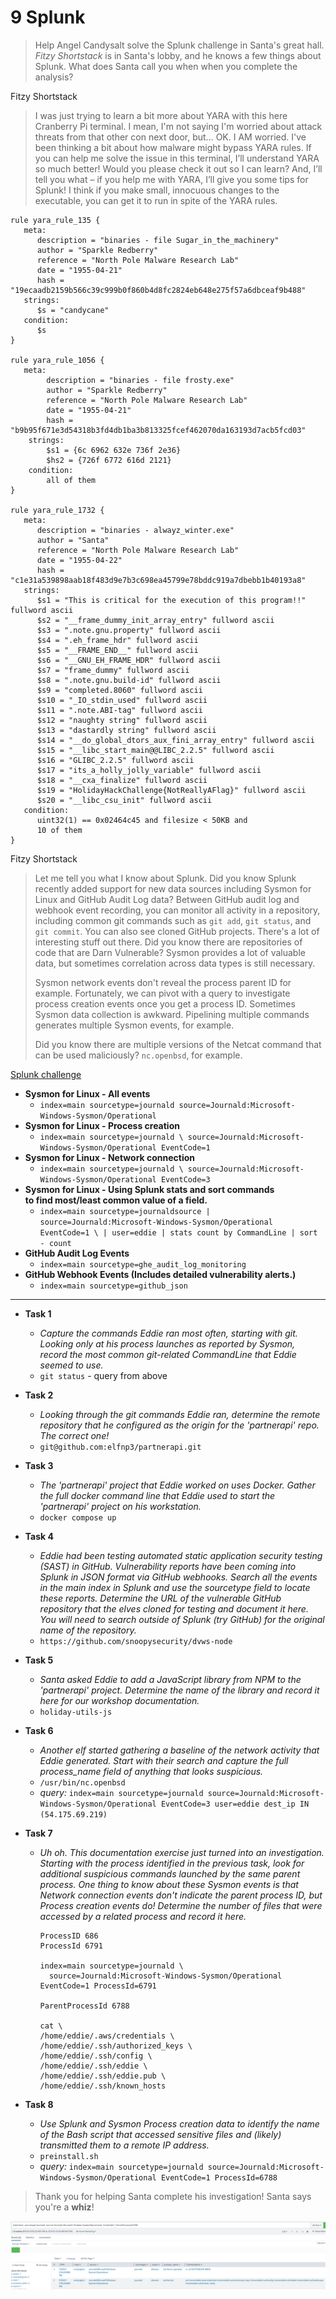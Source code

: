 # 9 Splunk

> Help Angel Candysalt solve the Splunk challenge in Santa's great hall.
> _Fitzy Shortstack_ is in Santa's lobby, and he knows a few things about
> Splunk. What does Santa call you when when you complete the analysis?

Fitzy Shortstack

> I was just trying to learn a bit more about YARA with this here Cranberry Pi
> terminal. I mean, I'm not saying I'm worried about attack threats from that
> other con next door, but... OK. I AM worried. I've been thinking a bit about
> how malware might bypass YARA rules. If you can help me solve the issue in
> this terminal, I’ll understand YARA so much better! Would you please check it
> out so I can learn? And, I’ll tell you what – if you help me with YARA, I’ll
> give you some tips for Splunk! I think if you make small, innocuous changes to
> the executable, you can get it to run in spite of the YARA rules.

```yara
rule yara_rule_135 {
   meta:
      description = "binaries - file Sugar_in_the_machinery"
      author = "Sparkle Redberry"
      reference = "North Pole Malware Research Lab"
      date = "1955-04-21"
      hash = "19ecaadb2159b566c39c999b0f860b4d8fc2824eb648e275f57a6dbceaf9b488"
   strings:
      $s = "candycane"
   condition:
      $s
}

rule yara_rule_1056 {
   meta:
        description = "binaries - file frosty.exe"
        author = "Sparkle Redberry"
        reference = "North Pole Malware Research Lab"
        date = "1955-04-21"
        hash = "b9b95f671e3d54318b3fd4db1ba3b813325fcef462070da163193d7acb5fcd03"
    strings:
        $s1 = {6c 6962 632e 736f 2e36}
        $hs2 = {726f 6772 616d 2121}
    condition:
        all of them
}

rule yara_rule_1732 {
   meta:
      description = "binaries - alwayz_winter.exe"
      author = "Santa"
      reference = "North Pole Malware Research Lab"
      date = "1955-04-22"
      hash = "c1e31a539898aab18f483d9e7b3c698ea45799e78bddc919a7dbebb1b40193a8"
   strings:
      $s1 = "This is critical for the execution of this program!!" fullword ascii
      $s2 = "__frame_dummy_init_array_entry" fullword ascii
      $s3 = ".note.gnu.property" fullword ascii
      $s4 = ".eh_frame_hdr" fullword ascii
      $s5 = "__FRAME_END__" fullword ascii
      $s6 = "__GNU_EH_FRAME_HDR" fullword ascii
      $s7 = "frame_dummy" fullword ascii
      $s8 = ".note.gnu.build-id" fullword ascii
      $s9 = "completed.8060" fullword ascii
      $s10 = "_IO_stdin_used" fullword ascii
      $s11 = ".note.ABI-tag" fullword ascii
      $s12 = "naughty string" fullword ascii
      $s13 = "dastardly string" fullword ascii
      $s14 = "__do_global_dtors_aux_fini_array_entry" fullword ascii
      $s15 = "__libc_start_main@@LIBC_2.2.5" fullword ascii
      $s16 = "GLIBC_2.2.5" fullword ascii
      $s17 = "its_a_holly_jolly_variable" fullword ascii
      $s18 = "__cxa_finalize" fullword ascii
      $s19 = "HolidayHackChallenge{NotReallyAFlag}" fullword ascii
      $s20 = "__libc_csu_init" fullword ascii
   condition:
      uint32(1) == 0x02464c45 and filesize < 50KB and
      10 of them
}
```

Fitzy Shortstack

> Let me tell you what I know about Splunk. Did you know Splunk recently added
> support for new data sources including Sysmon for Linux and GitHub Audit Log
> data?
> Between GitHub audit log and webhook event recording, you can monitor
> all activity in a repository, including common git commands such as `git add`,
> `git status`, and `git commit`. You can also see cloned GitHub projects.
> There's a lot of interesting stuff out there. Did you know there are
> repositories of code that are Darn Vulnerable? Sysmon provides a lot of
> valuable data, but sometimes correlation across data types is still necessary.
>
> Sysmon network events don't reveal the process parent ID for example.
> Fortunately, we can pivot with a query to investigate process creation events
> once you get a process ID. Sometimes Sysmon data collection is awkward.
> Pipelining multiple commands generates multiple Sysmon events, for example.
>
> Did you know there are multiple versions of the Netcat command that can be
> used maliciously? `nc.openbsd`, for example.

[Splunk challenge](https://hhc22.bossworkshops.io/en-GB/app/SA-hhc/santadocs)

* **Sysmon for Linux - All events**
  * `index=main sourcetype=journald source=Journald:Microsoft-Windows-Sysmon/Operational`
* **Sysmon for Linux - Process creation**
  * `index=main sourcetype=journald \
      source=Journald:Microsoft-Windows-Sysmon/Operational EventCode=1`
* **Sysmon for Linux - Network connection**
  * `index=main sourcetype=journald \
      source=Journald:Microsoft-Windows-Sysmon/Operational EventCode=3`
* **Sysmon for Linux - Using Splunk stats and sort commands \
      to find most/least common value of a field.**
  * `index=main sourcetype=journaldsource
      | source=Journald:Microsoft-Windows-Sysmon/Operational EventCode=1 \
      | user=eddie | stats count by CommandLine | sort - count`
* **GitHub Audit Log Events**
  * `index=main sourcetype=ghe_audit_log_monitoring`
* **GitHub Webhook Events (Includes detailed vulnerability alerts.)**
  * `index=main sourcetype=github_json`

---

* **Task 1**
  * _Capture the commands Eddie ran most often, starting with git.  \
         Looking only at his process launches as reported by Sysmon,  \
         record the most common git-related CommandLine that Eddie seemed to use._
  * `git status` - query from above
* **Task 2**
  * _Looking through the git commands Eddie ran, determine the remote  \
     repository that he configured as the origin for the 'partnerapi' repo. \
     The correct one!_
  * `git@github.com:elfnp3/partnerapi.git`
* **Task 3**
  * _The 'partnerapi' project that Eddie worked on uses Docker. Gather the full
       docker command line that Eddie used to start the 'partnerapi' project on
       his workstation._
  * `docker compose up`
* **Task 4**
  * _Eddie had been testing automated static application security testing
       (SAST) in GitHub. Vulnerability reports have been coming into Splunk in
       JSON format via GitHub webhooks. Search all the events in the main index
       in Splunk and use the sourcetype field to locate these reports. Determine
       the URL of the vulnerable GitHub repository that the elves cloned for
       testing and document it here. You will need to search outside of Splunk
       (try GitHub) for the original name of the repository._
  * `https://github.com/snoopysecurity/dvws-node`
* **Task 5**
  * _Santa asked Eddie to add a JavaScript library from NPM to the 'partnerapi'
      project. Determine the name of the library and record it here for our
      workshop documentation._
  * `holiday-utils-js`
* **Task 6**
  * _Another elf started gathering a baseline of the network activity that Eddie
      generated. Start with their search and capture the full process_name field
      of anything that looks suspicious._
  * `/usr/bin/nc.openbsd`
  * _query:_ `index=main sourcetype=journald
      source=Journald:Microsoft-Windows-Sysmon/Operational EventCode=3
      user=eddie dest_ip IN (54.175.69.219)`
* **Task 7**
  * _Uh oh. This documentation exercise just turned into an investigation.
      Starting with the process identified in the previous task, look for
      additional suspicious commands launched by the same parent process. One
      thing to know about these Sysmon events is that Network connection events
      don't indicate the parent process ID, but Process creation events do!
      Determine the number of files that were accessed by a related process and
      record it here._

      ```text
      ProcessID 686
      ProcessId 6791

      index=main sourcetype=journald \
        source=Journald:Microsoft-Windows-Sysmon/Operational EventCode=1 ProcessId=6791

      ParentProcessId 6788

      cat \
      /home/eddie/.aws/credentials \
      /home/eddie/.ssh/authorized_keys \
      /home/eddie/.ssh/config \
      /home/eddie/.ssh/eddie \
      /home/eddie/.ssh/eddie.pub \
      /home/eddie/.ssh/known_hosts
      ```

* **Task 8**
  * _Use Splunk and Sysmon Process creation data to identify the name of the
      Bash script that accessed sensitive files and (likely) transmitted them to
      a remote IP address._
  * `preinstall.sh`
  * _query:_ `index=main sourcetype=journald
      source=Journald:Microsoft-Windows-Sysmon/Operational EventCode=1
      ProcessId=6788`

>
> Thank you for helping Santa complete his investigation! Santa says you're a **whiz**!
>

![PP](img/parent_process.png)
